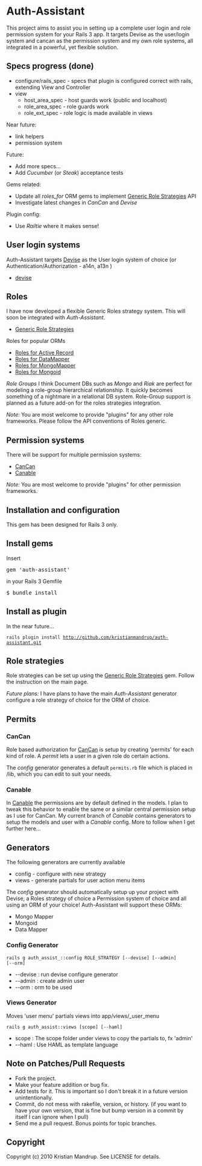 # Auth-Assistant

This project aims to assist you in setting up a complete user login and role permission system for your Rails 3 app.
It targets Devise as the user/login system and cancan as the permission system and my own role systems, all integrated in a powerful, yet flexible solution.

## Specs progress (done)

* configure/rails_spec - specs that plugin is configured correct with rails, extending View and Controller
* view
  * host_area_spec - host guards work (public and localhost)
  * role_area_spec - role guards work
  * role_ext_spec - role logic is made available in views

Near future:
* link helpers
* permission system 

Future:
* Add more specs...
* Add *Cucumber* (or *Steak*) acceptance tests

Gems related:
* Update all *roles_for* ORM gems to implement [Generic Role Strategies](http://github.com/kristianmandrup/roles_generic) API
* Investigate latest changes in *CanCan* and *Devise*

Plugin config:
* Use *Railtie* where it makes sense!

## User login systems

Auth-Assistant targets [Devise](http://github.com/plataformatec/devise) as the User login system of choice (or Authentication/Authorization - a14n, a13n )

* [devise](http://github.com/plataformatec/devise) 

## Roles

I have now developed a flexible Generic Roles strategy system. This will soon be integrated with *Auth-Assistant*.

* [Generic Role Strategies](http://github.com/kristianmandrup/roles_generic)

Roles for popular ORMs

* [Roles for Active Record](http://github.com/kristianmandrup/roles_for_ar)
* [Roles for DataMapper](http://github.com/kristianmandrup/roles_for_dm)
* [Roles for MongoMapper](http://github.com/kristianmandrup/roles_for_mm)
* [Roles for Mongoid](http://github.com/kristianmandrup/roles_for_mongoid)

_Role Groups_
I think Document DBs such as *Mongo* and *Riak* are perfect for modeling a role-group hierarchical relationship. 
It quickly becomes something of a nightmare in a relational DB system. 
Role-Group support is planned as a future add-on for the roles strategies integration.

_Note:_
You are most welcome to provide "plugins" for any other role frameworks. Please follow the API conventions of Roles generic.

## Permission systems 

There will be support for multiple permission systems:

* [CanCan](http://github.com/ryanb/cancan)
* [Canable](http://github.com/jnunemaker/canable)

_Note:_
You are most welcome to provide "plugins" for other permission frameworks.

## Installation and configuration ##

This gem has been designed for Rails 3 only.

## Install gems

Insert <pre>gem 'auth-assistant'</pre> in your Rails 3 Gemfile
<pre>$ bundle install</pre>

## Install as plugin

In the near future...

<code>rails plugin install http://github.com/kristianmandrup/auth-assistant.git</code>

## Role strategies ##

Role strategies can be set up using the [Generic Role Strategies](http://github.com/kristianmandrup/roles_generic) gem. 
Follow the instruction on the main page.

_Future plans:_
I have plans to have the main *Auth-Assistant* generator configure a role strategy of choice for the ORM of choice. 

## Permits

### CanCan

Role based authorization for [CanCan](http://github.com/ryanb/cancan) is setup by creating 'permits' for each kind of role. 
A *permit* lets a user in a given role do certain actions. 

The *config* generator generates a default <code>permits.rb</code> file which is placed in /lib, which you can edit to suit your needs.

### Canable

In [Canable](http://github.com/jnunemaker/canable) the permissions are by default defined in the models. 
I plan to tweak this behavior to enable the same or a similar central permission setup as I use for CanCan.
My current branch of *Canable* contains generators to setup the models and user with a *Canable* config. 
More to follow when I get further here...

## Generators

The following generators are currently available 

* config - configure with new strategy
* views  - generate partials for user action menu items

The *config* generator should automatically setup up your project with Devise, a Roles strategy of choice a Permission system of choice and all using an ORM of your choice! 
Auth-Assistant will support these ORMs:

* Mongo Mapper
* Mongoid 
* Data Mapper

### Config Generator ###

<code>rails g auth_assist_::config ROLE_STRATEGY [--devise] [--admin] [--orm]</code>

* --devise  : run devise configure generator
* --admin   : create admin user
* --orm     : orm to be used

### Views Generator ###

Moves 'user menu' partials views into app/views/_user_menu

<code>rails g auth_assist::views [scope] [--haml]</code>

* scope  : The scope folder under views to copy the partials to, fx 'admin'
* --haml : Use HAML as template language

## Note on Patches/Pull Requests ##
 
* Fork the project.
* Make your feature addition or bug fix.
* Add tests for it. This is important so I don't break it in a
  future version unintentionally.
* Commit, do not mess with rakefile, version, or history.
  (if you want to have your own version, that is fine but bump version in a commit by itself I can ignore when I pull)
* Send me a pull request. Bonus points for topic branches.

## Copyright ##

Copyright (c) 2010 Kristian Mandrup. See LICENSE for details.
